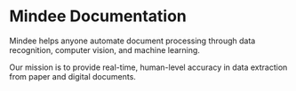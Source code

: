 # Mindee Documentation

Mindee helps anyone automate document processing through data recognition, computer vision, and machine learning.

Our mission is to provide real-time, human-level accuracy in data extraction from paper and digital documents.

